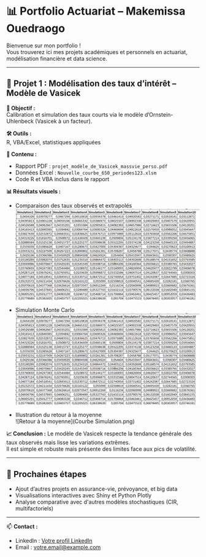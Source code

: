 
# 📊 Portfolio Actuariat – Makemissa Ouedraogo

Bienvenue sur mon portfolio !  
Vous trouverez ici mes projets académiques et personnels en actuariat, modélisation financière et data science.

---

## 📌 Projet 1 : Modélisation des taux d’intérêt – Modèle de Vasicek

**🎯 Objectif :**  
Calibration et simulation des taux courts via le modèle d’Ornstein-Uhlenbeck (Vasicek à un facteur).  

**🛠 Outils :**  
R, VBA/Excel, statistiques appliquées

**📂 Contenu :**
- Rapport PDF : `projet_modèle_de_Vasicek_massvie_perso.pdf`
- Données Excel : `Nouvelle_courbe_650_periodes123.xlsm`
- Code R et VBA inclus dans le rapport

**📊 Résultats visuels :**
- Comparaison des taux observés et extrapolés  
  ![Taux observés vs extrapolés](https://github.com/Makemissa/Portfolio-Actuariat/blob/main/Simulation%20Monte%20Carlo.png)

- Simulation Monte Carlo  
  ![Simulation Monte Carlo](https://github.com/Makemissa/Portfolio-Actuariat/blob/main/Simulation%20Monte%20Carlo.png)

- Illustration du retour à la moyenne  
  ![Retour à la moyenne](Courbe Simulation.png)

**📈 Conclusion :**
Le modèle de Vasicek respecte la tendance générale des taux observés mais lisse les variations extrêmes.  
Il est simple et robuste mais présente des limites face aux pics de volatilité.

---

## 📌 Prochaines étapes
- Ajout d’autres projets en assurance-vie, prévoyance, et big data
- Visualisations interactives avec Shiny et Python Plotly
- Analyse comparative avec d'autres modèles stochastiques (CIR, multifactoriels)

---

📫 **Contact :**
- LinkedIn : [Votre profil LinkedIn](https://linkedin.com)
- Email : votre.email@example.com
